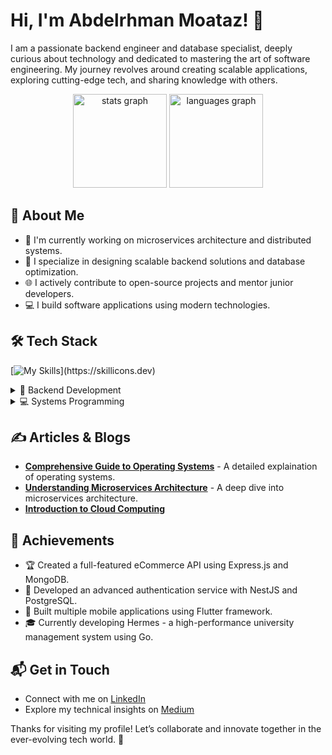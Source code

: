 # Hi, I'm Abdelrhman Moataz! 👋 

I am a passionate backend engineer and database specialist, deeply curious about technology and dedicated to mastering the art of software engineering. My journey revolves around creating scalable applications, exploring cutting-edge tech, and sharing knowledge with others.

<div align="center">
  <img src="https://github-readme-stats.vercel.app/api?username=apdo60311&hide_title=false&hide_rank=false&show_icons=true&include_all_commits=true&count_private=true&disable_animations=false&theme=dracula&locale=en&hide_border=false&rank_icon=github" height="150" alt="stats graph"  />
  <img src="https://github-readme-stats.vercel.app/api/top-langs?username=apdo60311&locale=en&hide_title=false&layout=compact&card_width=320&langs_count=6&theme=dracula&hide_border=false" height="150" alt="languages graph"  />
</div>

## 🚀 About Me

- 🔭 I'm currently working on microservices architecture and distributed systems.
- 📝 I specialize in designing scalable backend solutions and database optimization.
- 🌐 I actively contribute to open-source projects and mentor junior developers.
- 💻 I build software applications using modern technologies.

## 🛠️ Tech Stack
[![My Skills](https://skillicons.dev/icons?i=nodejs,express,nestjs,nextjs,typescript,firebase,mongo,postgresql,redis,postman,docker,aws,rust,flutter,go,git,github,cpp,flask,)](https://skillicons.dev)

<details>
<summary>🚀 Backend Development</summary>

- ⚡ Microservices with NestJS
- 🔐 GraphQL & OAuth2 Implementation
- 🔄 Event-Driven Architecture (RabbitMQ, Kafka)
- 📊 Database Optimization
- ⚙️ Kubernetes Deployments
</details>
<details>
<summary>💻 Systems Programming</summary>

- 🦀 High-Performance Rust Applications
- 🔧 Go Microservices Development
- 🛠️ Low-Level System Optimization
- 🔒 Memory-Safe Programming
- 🚀 Concurrent Programming Patterns
</details>


## ✍️ Articles & Blogs

- **[Comprehensive Guide to Operating Systems](##)** - A detailed explaination of operating systems.
- **[Understanding Microservices Architecture](https://medium.com/devops-dev/understanding-microservices-architecture-21464077c073)** - A deep dive into microservices architecture.
- **[Introduction to Cloud Computing](https://medium.com/@apdo60311/cloud-computing-f81b8ebeeae1)**

## 🌟 Achievements

- 🏆 Created a full-featured eCommerce API using Express.js and MongoDB.
- 🔐 Developed an advanced authentication service with NestJS and PostgreSQL.
- 📱 Built multiple mobile applications using Flutter framework.
- 🎓 Currently developing Hermes - a high-performance university management system using Go.

## 📬 Get in Touch

- Connect with me on [LinkedIn](https://www.linkedin.com/in/abdomoataz/)
- Explore my technical insights on [Medium](https://medium.com/@apdo60311)

Thanks for visiting my profile! Let’s collaborate and innovate together in the ever-evolving tech world. 🚀
